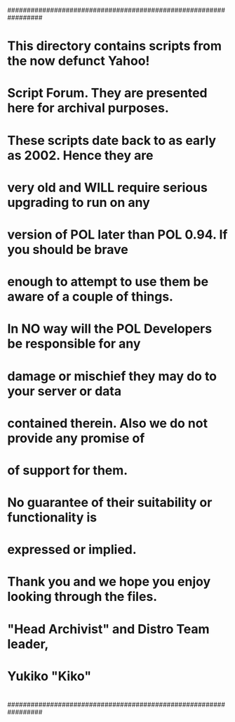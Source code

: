 #################################################################
#                                                               #
# This directory contains scripts from the now defunct Yahoo!   #
# Script Forum. They are presented here for archival purposes.  #
#                                                               #
# These scripts date back to as early as 2002. Hence they are   #
# very old and WILL require serious upgrading to run on any     #
# version of POL later than POL 0.94. If you should be brave    #
# enough to attempt to use them be aware of a couple of things. #
#                                                               #
# In NO way will the POL Developers be responsible for any      #
# damage or mischief they may do to your server or data         #
# contained therein. Also we do not provide any promise of      #
# of support for them.                                          #
#                                                               #
# No guarantee of their suitability or functionality is         #
# expressed or implied.                                         #
#                                                               #
# Thank you and we hope you enjoy looking through the files.    #
#                                                               #
# "Head Archivist" and Distro Team leader,                      #
# Yukiko "Kiko"                                                 #
#                                                               #
#################################################################